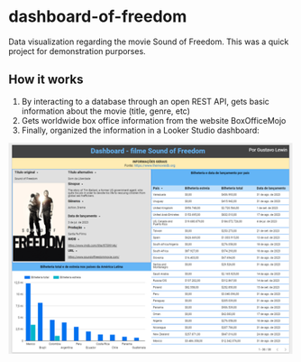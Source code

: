 # dashboard-of-freedom
Data visualization regarding the movie Sound of Freedom. This was a quick project for demonstration purporses.

## How it works
1. By interacting to a database through an open REST API, gets basic information about the movie (title, genre, etc)
2. Gets worldwide box office information from the website BoxOfficeMojo
3. Finally, organized the information in a Looker Studio dashboard:

![alt text](https://github.com/gustavoflw/dashboard-of-freedom/blob/main/dashboard1.png?raw=true)
